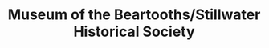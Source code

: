---
layout: repo
title: "Museum of the Beartooths/Stillwater Historical Society"
id: 16017
permalink: repos/16017/
---